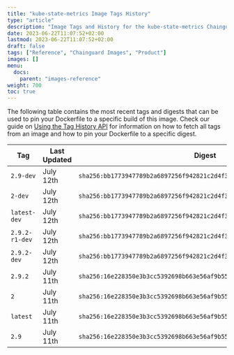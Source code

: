 ```yaml
---
title: "kube-state-metrics Image Tags History"
type: "article"
description: "Image Tags and History for the kube-state-metrics Chainguard Image"
date: 2023-06-22T11:07:52+02:00
lastmod: 2023-06-22T11:07:52+02:00
draft: false
tags: ["Reference", "Chainguard Images", "Product"]
images: []
menu:
  docs:
    parent: "images-reference"
weight: 700
toc: true
---
```


The following table contains the most recent tags and digests that can be used to pin your Dockerfile to a specific build of this image. Check our guide on [Using the Tag History API](/chainguard/chainguard-images/using-the-tag-history-api/) for information on how to fetch all tags from an image and how to pin your Dockerfile to a specific digest.

| Tag            | Last Updated | Digest                                                                    |
|----------------|--------------|---------------------------------------------------------------------------|
| `2.9-dev`      | July 12th    | `sha256:bb1773947789b2a6897256f942821c2d4f37621b438bd521ce0976cd22428138` |
| `2-dev`        | July 12th    | `sha256:bb1773947789b2a6897256f942821c2d4f37621b438bd521ce0976cd22428138` |
| `latest-dev`   | July 12th    | `sha256:bb1773947789b2a6897256f942821c2d4f37621b438bd521ce0976cd22428138` |
| `2.9.2-r1-dev` | July 12th    | `sha256:bb1773947789b2a6897256f942821c2d4f37621b438bd521ce0976cd22428138` |
| `2.9.2-dev`    | July 12th    | `sha256:bb1773947789b2a6897256f942821c2d4f37621b438bd521ce0976cd22428138` |
| `2.9.2`        | July 11th    | `sha256:16e228350e3b3cc5392698b663e56af9b55b462a4431a4c552f873f532583834` |
| `2`            | July 11th    | `sha256:16e228350e3b3cc5392698b663e56af9b55b462a4431a4c552f873f532583834` |
| `latest`       | July 11th    | `sha256:16e228350e3b3cc5392698b663e56af9b55b462a4431a4c552f873f532583834` |
| `2.9`          | July 11th    | `sha256:16e228350e3b3cc5392698b663e56af9b55b462a4431a4c552f873f532583834` |
